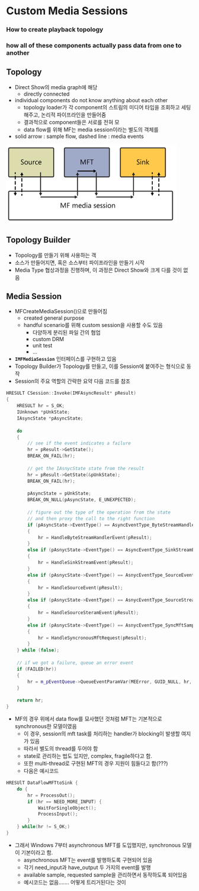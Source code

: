 # Custom Media Sessions

### How to create playback topology

### how all of these components actually pass data from one to another

## Topology

* Direct Show의 media graph에 해당
  * directly connected
* individual components do not know anything about each other
  * topology loader가 각 component의 스트림의 미디어 타입을 조회하고 세팅해주고, 논리적 파이프라인을 만들어줌
  * 결과적으로 component들은 서로를 전혀 모
  * data flow를 위해 MF는 media session이라는 별도의 객체를 
* solid arrow : sample flow, dashed line : media events

![](../../.gitbook/assets/image%20%283%29.png)

## Topology Builder

* Topology를 만들기 위해 사용하는 객
* 소스가 만들어지면, 혹은 소스부터 파이프라인을 만들기 시작
* Media Type 협상과정을 진행하며, 이 과정은 Direct Show와 크게 다를 것이 없음

## Media Session

* MFCreateMediaSession\(\)으로 만들어짐
  * created general purpose
  * handful scenario를 위해 custom session을 사용할 수도 있음
    * 다양하게 분리된 파일 간의 협업
    * custom DRM
    * unit test
    * ...
* **`IMFMediaSession`** 인터페이스를 구현하고 있음
* Topology Builder가 Topology를 만들고, 이를 Session에 붙여주는 형식으로 동작
* Session의 주요 역할의 간략한 요약 다음 코드를 참조

```cpp
HRESULT CSession::Invoke(IMFAsyncResult* pResult)
{
    HRESULT hr = S_OK;
    IUnknown *pUnkState;
    IAsyncState *pAsyncState;
    
    do 
    {
        // see if the event indicates a failure
        hr = pResult->GetState();
        BREAK_ON_FAIL(hr);
        
        // get the IAsnycState state from the result
        hr = pResult->GetState(&pUnkState);
        BREAK_ON_FAIL(hr);
        
        pAsyncState = pUnkState;
        BREAK_ON_NULL(pAsyncState, E_UNEXPECTED);
        
        // figure out the type of the operation from the state
        // and then proxy the call to the right function
        if (pAsyncState->EventType() == AsyncEventType_ByteStreamHandlerEvent)
        {
            hr = HandleByteStreamHandlerEvent(pResult);
        }
        else if (pAsnycState->EventType() == AsyncEventType_SinkStreamEvent)
        {
            hr = HandleSinkStreamEvent(pResult);
        }
        else if (pAsnycState->EventType() == AsnycEventType_SourceEvent)
        {
            hr = HandleSourceEvent(pResult);
        }
        else if (pAsnycState->EventType() == AsnycEventType_SourceStreamEvent)
        {
            hr = HandleSourceSteramEvent(pResult);
        }
        else if (pAsnycState->EventType() == AsnycEventType_SyncMftSampleRequest)
        {
            hr = HandleSyncronousMftRequest(pResult);
        }   
    } while (false);
    
    // if we got a failure, queue an error event
    if (FAILED(hr))
    {
        hr = m_pEventQueue->QueueEventParamVar(MEError, GUID_NULL, hr, NULL);
    }
    
    return hr;
}
```

* MF의 경우 위에서 data flow를 묘사했던 것처럼 MFT는 기본적으로 synchronous한 모델이였음
  * 이 경우, session의 mft task를 처리하는 handler가 blocking이 발생할 여지가 있음
  * 따라서 별도의 thread를 두어야 함
  * state로 관리하는 법도 있지만, complex, fragile하다고 함.
  * 또한 multi-thread로 구현된 MFT의 경우 지원이 힘들다고 함\(???\)
  * 다음은 예시코드

```cpp
HRESUlT DataFlowMFTtoSink {
    do {
        hr = ProcessOut();
        if (hr == NEED_MORE_INPUT) {
            WaitForSingleObject();
            ProcessInput();
        }
    } while(hr != S_OK;)
}
```

* 그래서 Windows 7부터 asynchronous MFT를 도입했지만, synchronous 모델이 기본이라고 함.
  * asynchronous MFT는 event를 발행하도록 구현되어 있음
  * 각기 need\_input과 have\_output 두 가지의 event를 발행
  * available sample, requested sample을 관리하면서 동작하도록 되어있음
  * 예시코드는 없음....... 어떻게 트리거된다는 것이

